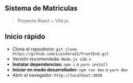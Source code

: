 ## Sistema de Matriculas

> Proyecto React + Vite.js.

## Inicio rápido

- Clona el repositorio: `git clone https://github.com/LuisVera22/FrontEnd.git`
- Versión recomendada: `Node.js v20.x`
- **Instalar dependencias:** `npm i` o `yarn install`
- **Iniciar en modo desarrollador:** `npm run dev` o `yarn dev`
- Abrir el navegador: `http://localhost:3039`                                                                  